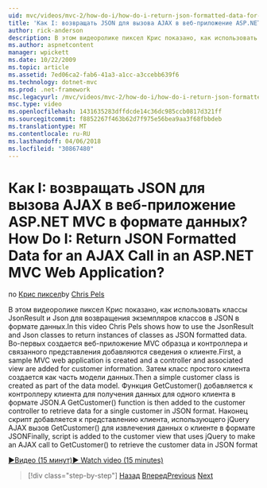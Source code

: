 ```yaml
---
uid: mvc/videos/mvc-2/how-do-i/how-do-i-return-json-formatted-data-for-an-ajax-call-in-an-aspnet-mvc-web-application
title: 'Как I: возвращать JSON для вызова AJAX в веб-приложение ASP.NET MVC в формате данных? | Документы Майкрософт'
author: rick-anderson
description: В этом видеоролике пиксел Крис показано, как использовать классы JsonResult и Json для возвращения экземпляров классов в JSON в формате данных. Во-первых пример MVC, веб-приложение...
ms.author: aspnetcontent
manager: wpickett
ms.date: 10/22/2009
ms.topic: article
ms.assetid: 7ed06ca2-fab6-41a3-a1cc-a3ccebb639f6
ms.technology: dotnet-mvc
ms.prod: .net-framework
msc.legacyurl: /mvc/videos/mvc-2/how-do-i/how-do-i-return-json-formatted-data-for-an-ajax-call-in-an-aspnet-mvc-web-application
msc.type: video
ms.openlocfilehash: 1431635283dffdcde14c36dc985ccb0817d321ff
ms.sourcegitcommit: f8852267f463b62d7f975e56bea9aa3f68fbbdeb
ms.translationtype: MT
ms.contentlocale: ru-RU
ms.lasthandoff: 04/06/2018
ms.locfileid: "30867480"
---
```

<a name="how-do-i-return-json-formatted-data-for-an-ajax-call-in-an-aspnet-mvc-web-application"></a><span data-ttu-id="bf4bf-105">Как I: возвращать JSON для вызова AJAX в веб-приложение ASP.NET MVC в формате данных?</span><span class="sxs-lookup"><span data-stu-id="bf4bf-105">How Do I: Return JSON Formatted Data for an AJAX Call in an ASP.NET MVC Web Application?</span></span>
====================
<span data-ttu-id="bf4bf-106">по [Крис пиксел](https://twitter.com/chrispels)</span><span class="sxs-lookup"><span data-stu-id="bf4bf-106">by [Chris Pels](https://twitter.com/chrispels)</span></span>

<span data-ttu-id="bf4bf-107">В этом видеоролике пиксел Крис показано, как использовать классы JsonResult и Json для возвращения экземпляров классов в JSON в формате данных.</span><span class="sxs-lookup"><span data-stu-id="bf4bf-107">In this video Chris Pels shows how to use the JsonResult and Json classes to return instances of classes as JSON formatted data.</span></span> <span data-ttu-id="bf4bf-108">Во-первых создается веб-приложение MVC образца и контроллера и связанного представления добавляются сведения о клиенте.</span><span class="sxs-lookup"><span data-stu-id="bf4bf-108">First, a sample MVC web application is created and a controller and associated view are added for customer information.</span></span> <span data-ttu-id="bf4bf-109">Затем класс простого клиента создается как часть модели данных.</span><span class="sxs-lookup"><span data-stu-id="bf4bf-109">Then a simple customer class is created as part of the data model.</span></span> <span data-ttu-id="bf4bf-110">Функция GetCustomer() добавляется к контроллеру клиента для получения данных для одного клиента в формате JSON.</span><span class="sxs-lookup"><span data-stu-id="bf4bf-110">A GetCustomer() function is then added to the customer controller to retrieve data for a single customer in JSON format.</span></span> <span data-ttu-id="bf4bf-111">Наконец скрипт добавляется к представлению клиента, использующего jQuery AJAX вызов GetCustomer() для извлечения данных о клиенте в формате JSON</span><span class="sxs-lookup"><span data-stu-id="bf4bf-111">Finally, script is added to the customer view that uses jQuery to make an AJAX call to GetCustomer() to retrieve the customer data in JSON format</span></span>

[<span data-ttu-id="bf4bf-112">&#9654;Видео (15 минут)</span><span class="sxs-lookup"><span data-stu-id="bf4bf-112">&#9654; Watch video (15 minutes)</span></span>](https://channel9.msdn.com/Blogs/ASP-NET-Site-Videos/how-do-i-return-json-formatted-data-for-an-ajax-call-in-an-aspnet-mvc-web-application)

> [!div class="step-by-step"]
> <span data-ttu-id="bf4bf-113">[Назад](aspnet-mvc-how-10-minute-technical-video-for-developers.md)
> [Вперед](how-do-i-work-with-data-in-aspnet-mvc-partial-views.md)</span><span class="sxs-lookup"><span data-stu-id="bf4bf-113">[Previous](aspnet-mvc-how-10-minute-technical-video-for-developers.md)
[Next](how-do-i-work-with-data-in-aspnet-mvc-partial-views.md)</span></span>
